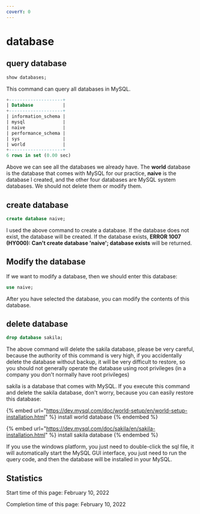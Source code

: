 ```yaml
---
coverY: 0
---
```


# database

## query database

```sql
show databases;
```

This command can query all databases in MySQL.

```sql
+--------------------+
| Database           |
+--------------------+
| information_schema |
| mysql              |
| naive              |
| performance_schema |
| sys                |
| world              |
+--------------------+
6 rows in set (0.00 sec)
```

Above we can see all the databases we already have. The **world** database is the database that comes with MySQL for our practice, **naive** is the database I created, and the other four databases are MySQL system databases. We should not delete them or modify them.

## create database

```sql
create database naive;
```

I used the above command to create a database. If the database does not exist, the database will be created. If the database exists, **ERROR 1007 (HY000): Can't create database 'naive'; database exists** will be returned.

## Modify the database

If we want to modify a database, then we should enter this database:

```sql
use naive;
```

After you have selected the database, you can modify the contents of this database.

## delete database

```sql
drop database sakila;
```

The above command will delete the sakila database, please be very careful, because the authority of this command is very high, if you accidentally delete the database without backup, it will be very difficult to restore, so you should not generally operate the database using root privileges (in a company you don't normally have root privileges)

sakila is a database that comes with MySQL. If you execute this command and delete the sakila database, don't worry, because you can easily restore this database:

{% embed url="https://dev.mysql.com/doc/world-setup/en/world-setup-installation.html" %}
install world database
{% endembed %}

{% embed url="https://dev.mysql.com/doc/sakila/en/sakila-installation.html" %}
install sakila database
{% endembed %}

If you use the windows platform, you just need to double-click the sql file, it will automatically start the MySQL GUI interface, you just need to run the query code, and then the database will be installed in your MySQL.

## Statistics

Start time of this page: February 10, 2022

Completion time of this page: February 10, 2022
